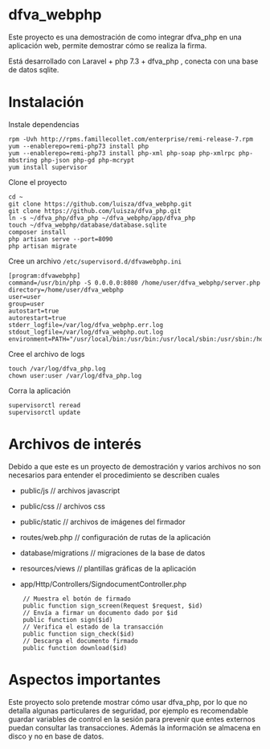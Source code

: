 # dfva_webphp

Este proyecto es una demostración de como integrar dfva_php en una aplicación web, permite demostrar cómo se realiza la firma.

Está desarrollado con Laravel + php 7.3 + dfva_php , conecta con una base de datos sqlite.

# Instalación
 
Instale dependencias

    rpm -Uvh http://rpms.famillecollet.com/enterprise/remi-release-7.rpm
    yum --enablerepo=remi-php73 install php
    yum --enablerepo=remi-php73 install php-xml php-soap php-xmlrpc php-mbstring php-json php-gd php-mcrypt
    yum install supervisor

Clone el proyecto

    cd ~
    git clone https://github.com/luisza/dfva_webphp.git
    git clone https://github.com/luisza/dfva_php.git
    ln -s ~/dfva_php/dfva_php ~/dfva_webphp/app/dfva_php
    touch ~/dfva_webphp/database/database.sqlite
    composer install
    php artisan serve --port=8090
    php artisan migrate

Cree un archivo `/etc/supervisord.d/dfvawebphp.ini`

    [program:dfvawebphp]
    command=/usr/bin/php -S 0.0.0.0:8080 /home/user/dfva_webphp/server.php
    directory=/home/user/dfva_webphp
    user=user
    group=user
    autostart=true
    autorestart=true
    stderr_logfile=/var/log/dfva_webphp.err.log
    stdout_logfile=/var/log/dfva_webphp.out.log
    environment=PATH="/usr/local/bin:/usr/bin:/usr/local/sbin:/usr/sbin:/home/user/.local/bin:/home/user/bin";HOME=/home/user

Cree el archivo de logs

    touch /var/log/dfva_php.log
    chown user:user /var/log/dfva_php.log

Corra la aplicación 

    supervisorctl reread
    supervisorctl update

# Archivos de interés 

Debido a que este es un proyecto de demostración y varios archivos no son necesarios para entender el procedimiento se describen cuales 

- public/js       // archivos javascript
- public/css      // archivos css
- public/static   // archivos de imágenes del firmador

- routes/web.php  // configuración de rutas de la aplicación
- database/migrations // migraciones de la base de datos
- resources/views  // plantillas gráficas de la aplicación
- app/Http/Controllers/SigndocumentController.php

```
    // Muestra el botón de firmado
    public function sign_screen(Request $request, $id)
    // Envía a firmar un documento dado por $id
    public function sign($id)
    // Verifica el estado de la transacción
    public function sign_check($id)
    // Descarga el documento firmado
    public function download($id)

```

# Aspectos importantes 

Este proyecto solo pretende mostrar cómo usar dfva_php, por lo que no detalla algunas particulares de seguridad, por ejemplo es recomendable
guardar variables de control en la sesión para prevenir que entes externos puedan consultar las transacciones.
Además la información se almacena en disco y no en base de datos.

